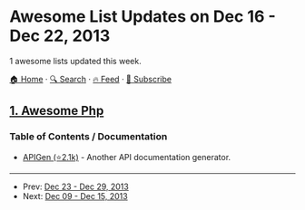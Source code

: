 # Awesome List Updates on Dec 16 - Dec 22, 2013

1 awesome lists updated this week.

[🏠 Home](/README.md) · [🔍 Search](https://test.trackawesomelist.com/search/) · [🔥 Feed](https://test.trackawesomelist.com/week/feed.xml) · [📮 Subscribe](https://trackawesomelist.us17.list-manage.com/subscribe?u=d2f0117aa829c83a63ec63c2f&id=36a103854c)



## [1. Awesome Php](/content/ziadoz/awesome-php/week/README.md)

### Table of Contents / Documentation

*   [APIGen (⭐2.1k)](https://github.com/apigen/apigen) - Another API documentation generator.

---

- Prev: [Dec 23 - Dec 29, 2013](/content/2013/51/README.md)
- Next: [Dec 09 - Dec 15, 2013](/content/2013/49/README.md)